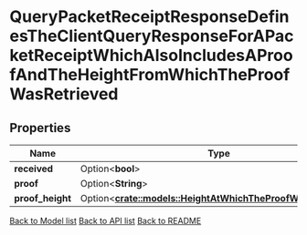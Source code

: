 # QueryPacketReceiptResponseDefinesTheClientQueryResponseForAPacketReceiptWhichAlsoIncludesAProofAndTheHeightFromWhichTheProofWasRetrieved

## Properties

Name | Type | Description | Notes
------------ | ------------- | ------------- | -------------
**received** | Option<**bool**> |  | [optional]
**proof** | Option<**String**> |  | [optional]
**proof_height** | Option<[**crate::models::HeightAtWhichTheProofWasRetrieved**](height_at_which_the_proof_was_retrieved.md)> |  | [optional]

[Back to Model list](../README.md#documentation-for-models) [Back to API list](../README.md#documentation-for-api-endpoints) [Back to README](../README.md)


